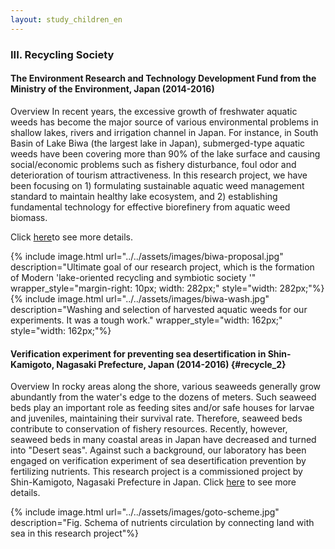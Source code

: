 ```yaml
---
layout: study_children_en
---
```


### III. Recycling Society

#### The Environment Research and Technology Development Fund from the Ministry of the Environment, Japan (2014-2016)

Overview
In recent years, the excessive growth of freshwater aquatic weeds has become the major source of various environmental problems in shallow lakes, rivers and irrigation channel in Japan. For instance, in South Basin of Lake Biwa (the largest lake in Japan), submerged-type aquatic weeds have been covering more than 90% of the lake surface and causing social/economic problems such as fishery disturbance, foul odor and deterioration of tourism attractiveness. In this research project, we have been focusing on 1) formulating sustainable aquatic weed management standard to maintain healthy lake ecosystem, and 2) establishing fundamental technology for effective biorefinery from aquatic weed biomass.

Click [here](../project-biwa.html)to see more details.

<div style="display: flex; flex-wrap: wrap; justify-content: center; margin-bottom: 20px;">
{% include image.html url="../../assets/images/biwa-proposal.jpg" description="Ultimate goal of our research project, which is the formation of Modern 'lake-oriented recycling and symbiotic society '" wrapper_style="margin-right: 10px; width: 282px;" style="width: 282px;"%}
{% include image.html url="../../assets/images/biwa-wash.jpg" description="Washing and selection of harvested aquatic weeds for our experiments. It was a tough work." wrapper_style="width: 162px;" style="width: 162px;"%}
</div>

#### Verification experiment for preventing sea desertification in Shin-Kamigoto, Nagasaki Prefecture, Japan (2014-2016) {#recycle_2}

Overview
In rocky areas along the shore, various seaweeds generally grow abundantly from the water's edge to the dozens of meters. Such seaweed beds play an important role as feeding sites and/or safe houses for larvae and juveniles, maintaining their survival rate. Therefore, seaweed beds contribute to conservation of fishery resources. Recently, however, seaweed beds in many coastal areas in Japan have decreased and turned into "Desert seas". Against such a background, our laboratory has been engaged on verification experiment of sea desertification prevention by fertilizing nutrients. This research project is a commissioned project by Shin-Kamigoto, Nagasaki Prefecture in Japan.
Click [here](../project-goto.html) to see more details.


{% include image.html url="../../assets/images/goto-scheme.jpg" description="Fig. Schema of nutrients circulation by connecting land with sea in this research project"%}